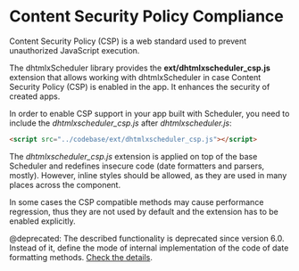 Content Security Policy Compliance
====================================

Content Security Policy (CSP) is a web standard used to prevent unauthorized JavaScript execution. 

The dhtmlxScheduler library provides the **ext/dhtmlxscheduler_csp.js** extension that allows working with dhtmlxScheduler 
in case Content Security Policy (CSP) is enabled in the app. It enhances the security of created apps. 

In order to enable CSP support in your app built with Scheduler, you need to include the *dhtmlxscheduler_csp.js* after *dhtmlxscheduler.js*:

~~~html
<script src="../codebase/ext/dhtmlxscheduler_csp.js"></script>
~~~


The *dhtmlxscheduler_csp.js* extension is applied on top of the base Scheduler and redefines insecure code (date formatters and parsers, mostly).
However, inline styles should be allowed, as they are used in many places across the component. 

In some cases the CSP compatible methods may cause performance regression, thus they are not used by default and the extension has to be enabled explicitly.

@deprecated: The described functionality is deprecated since version 6.0. Instead of it, define the mode of internal implementation of the code of date formatting methods. [Check the details](api/scheduler_csp_config.md).